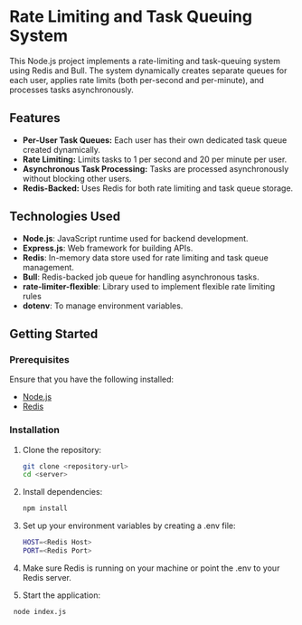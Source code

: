 # Rate Limiting and Task Queuing System

This Node.js project implements a rate-limiting and task-queuing system using Redis and Bull. The system dynamically creates separate queues for each user, applies rate limits (both per-second and per-minute), and processes tasks asynchronously.

## Features

- **Per-User Task Queues:** Each user has their own dedicated task queue created dynamically.
- **Rate Limiting:** Limits tasks to 1 per second and 20 per minute per user.
- **Asynchronous Task Processing:** Tasks are processed asynchronously without blocking other users.
- **Redis-Backed:** Uses Redis for both rate limiting and task queue storage.

## Technologies Used

- **Node.js**: JavaScript runtime used for backend development.
- **Express.js**: Web framework for building APIs.
- **Redis**: In-memory data store used for rate limiting and task queue management.
- **Bull**: Redis-backed job queue for handling asynchronous tasks.
- **rate-limiter-flexible**: Library used to implement flexible rate limiting rules
- **dotenv**: To manage environment variables.

## Getting Started

### Prerequisites

Ensure that you have the following installed:

- [Node.js](https://nodejs.org/en/)
- [Redis](https://redis.io/)

### Installation

1. Clone the repository:
   ```bash
   git clone <repository-url>
   cd <server>
2. Install dependencies:
   ```bash
   npm install
3. Set up your environment variables by creating a .env file: 
   ```bash
   HOST=<Redis Host>
   PORT=<Redis Port>
4. Make sure Redis is running on your machine or point the .env to your Redis server.
   
5. Start the application:
```bash
 node index.js


